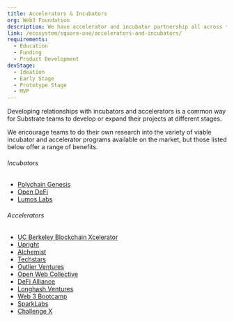 ```yaml
---
title: Accelerators & Incubators
org: Web3 Foundation
description: We have accelerator and incubator partnership all across the globe
link: /ecosystem/square-one/accelerators-and-incubators/
requirements:
  - Education
  - Funding
  - Product Development
devStage:
  - Ideation
  - Early Stage
  - Prototype Stage
  - MVP
---
```


Developing relationships with incubators and accelerators is a common way for Substrate teams to develop or expand their projects at different stages.

We encourage teams to do their own research into the variety of viable incubator and accelerator programs available on the market, but those listed below offer a range of benefits.

###### Incubators

- [Polychain Genesis](https://polychain.capital/)
- [Open DeFi](https://www.opendefi.network/)
- [Lumos Labs](https://www.lumoslabs.co/)

###### Accelerators

- [UC Berkeley Blockchain Xcelerator](https://scet.berkeley.edu/blockchain-lab/)
- [Upright](https://www.upright.gg/)
- [Alchemist](https://www.alchemistaccelerator.com/)
- [Techstars](https://www.techstars.com/)
- [Outlier Ventures](https://outlierventures.io/base-camp/)
- [Open Web Collective](https://www.openwebcollective.com/)
- [DeFi Alliance](https://www.defialliance.co/)
- [Longhash Ventures](https://longhash.vc/)
- [Web 3 Bootcamp](https://bootcamp.web3.foundation/)
- [SparkLabs](https://sparklabs.co.kr/lb/index.php)
- [Challenge X](https://www.facebook.com/events/2647379755550977/)
